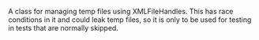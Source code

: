 A class for managing temp files using XMLFileHandles. This has race conditions in it and could leak temp files, so it is only to be used for testing in tests that are normally skipped.